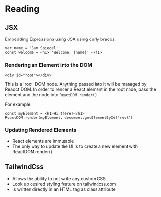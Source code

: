 # Reading 

## JSX

Embedding Expressions using JSX using curly braces.

```
var name = 'Sam Spiegel' 
const welcome = <h1> 'Welcome, {name}' </h1>
```
### Rendering an Element into the DOM

```
<div id="root"></div>
```

This is a 'root' DOM node. Anything passed into it will be managed by Readct DOM. In order to render a React element in the root node, pass the element and the node into 
```ReactDOM.render()```

For example:
```
const myElement = <h1>Hi there!</h1>
ReactDOM.render(myElement, document.getElementById('root')
```

### Updating Rendered Elements

- React elements are immutable
- The only way to update the UI is to create a new element with ReactDOM.render()

## TailwindCss

- Allows the ability to not write any custom CSS. 
- Look up desired styling feature on tailwindcss.com
- Is written directly in an HTML tag as class attribute
